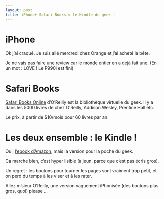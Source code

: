 ```yaml
---
layout: post
title: iPhone+ Safari Books = le Kindle du geek !
---
```

<h1>iPhone</h1>

<p>Ok j&#8217;ai craqué. Je suis allé mercredi chez Orange et j&#8217;ai acheté la bête.</p>

<p>Je ne vais pas faire une review car le monde entier en a déjà fait une. (En un mot : LOVE ! Le P990i est fini)</p>

<h1>Safari Books</h1>

<p><a href="http://safari.oreilly.com/">Safari Books Online</a> d&#8217;O&#8217;Reilly est la bibliothèque virtuelle du geek. Il y a dans les 5000 livres de chez O&#8217;Reilly, Addison Wesley, Prentice Hall etc.</p>

<p>Le prix, à partir de $10/mois pour 60 livres par an.</p>

<h1>Les deux ensemble : le Kindle !</h1>

<p>Oui, <a href="http://www.amazon.com/Kindle-Amazons-Wireless-Reading-Device/dp/B000FI73MA">l&#8217;ebook d&#8217;Amazon</a>, mais la version pour la poche du geek.</p>

<p>Ca marche bien, c&#8217;est hyper lisible (à jeun, parce que c&#8217;est pas écris gros). </p>

<p>Un regret : les boutons pour tourner les pages sont vraiment trop petit, et on perd du temps à les viser et à les rater.</p>

<p>Allez m&#8217;sieur O&#8217;Reilly, une version vaguement iPhonisée (des boutons plus gros, quoi) please &#8230;</p>      
